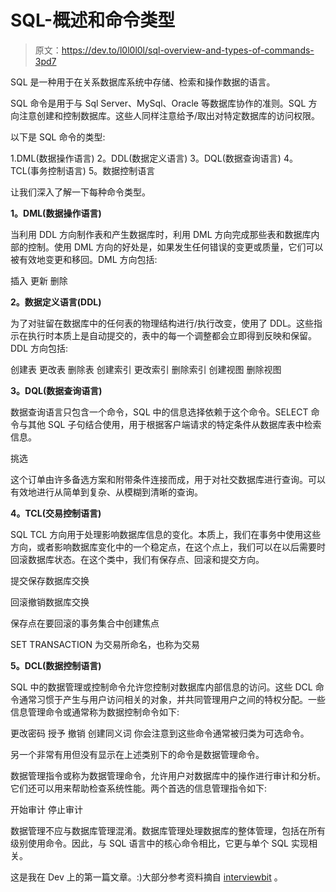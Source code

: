# SQL-概述和命令类型

> 原文：<https://dev.to/l0l0l0l/sql-overview-and-types-of-commands-3pd7>

SQL 是一种用于在关系数据库系统中存储、检索和操作数据的语言。

SQL 命令是用于与 Sql Server、MySql、Oracle 等数据库协作的准则。SQL 方向注意创建和控制数据库。这些人同样注意给予/取出对特定数据库的访问权限。

以下是 SQL 命令的类型:

1.DML(数据操作语言)
2。DDL(数据定义语言)
3。DQL(数据查询语言)
4。TCL(事务控制语言)
5。数据控制语言

让我们深入了解一下每种命令类型。

**1。DML(数据操作语言)**

当利用 DDL 方向制作表和产生数据库时，利用 DML 方向完成那些表和数据库内部的控制。使用 DML 方向的好处是，如果发生任何错误的变更或质量，它们可以被有效地变更和移回。DML 方向包括:

插入
更新
删除

**2。数据定义语言(DDL)**

为了对驻留在数据库中的任何表的物理结构进行/执行改变，使用了 DDL。这些指示在执行时本质上是自动提交的，表中的每一个调整都会立即得到反映和保留。DDL 方向包括:

创建表
更改表
删除表
创建索引
更改索引
删除索引
创建视图
删除视图

**3。DQL(数据查询语言)**

数据查询语言只包含一个命令，SQL 中的信息选择依赖于这个命令。SELECT 命令与其他 SQL 子句结合使用，用于根据客户端请求的特定条件从数据库表中检索信息。

挑选

这个订单由许多备选方案和附带条件连接而成，用于对社交数据库进行查询。可以有效地进行从简单到复杂、从模糊到清晰的查询。

**4。TCL(交易控制语言)**

SQL TCL 方向用于处理影响数据库信息的变化。本质上，我们在事务中使用这些方向，或者影响数据库变化中的一个稳定点，在这个点上，我们可以在以后需要时回滚数据库状态。在这个类中，我们有保存点、回滚和提交方向。

提交保存数据库交换

回滚撤销数据库交换

保存点在要回滚的事务集合中创建焦点

SET TRANSACTION 为交易所命名，也称为交易

**5。DCL(数据控制语言)**

SQL 中的数据管理或控制命令允许您控制对数据库内部信息的访问。这些 DCL 命令通常习惯于产生与用户访问相关的对象，并共同管理用户之间的特权分配。一些信息管理命令或通常称为数据控制命令如下:

更改密码
授予
撤销
创建同义词
你会注意到这些命令通常被归类为可选命令。

另一个非常有用但没有显示在上述类别下的命令是数据管理命令。

数据管理指令或称为数据管理命令，允许用户对数据库中的操作进行审计和分析。它们还可以用来帮助检查系统性能。两个首选的信息管理指令如下:

开始审计
停止审计

数据管理不应与数据库管理混淆。数据库管理处理数据库的整体管理，包括在所有级别使用命令。因此，与 SQL 语言中的核心命令相比，它更与单个 SQL 实现相关。

这是我在 Dev 上的第一篇文章。:)大部分参考资料摘自 [interviewbit](https://www.interviewbit.com/courses/databases/topics/sql-queries/) 。